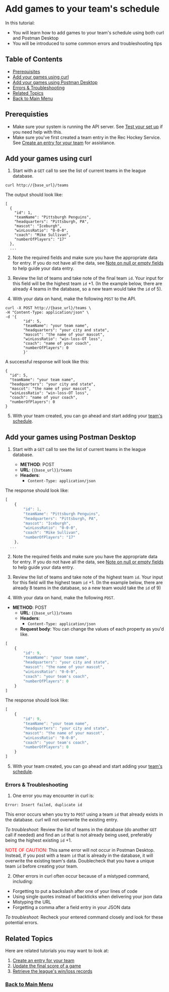# Add games to your team's schedule

In this tutorial:

- You will learn how to add games to your team's schedule using both
curl and Postman Desktop
- You will be introduced to some common errors and troubleshooting tips

## Table of Contents
- [Prerequisites](#1)
- [Add your games using curl](#2)
- [Add your games using Postman Desktop](#3)
- [Errors & Troubleshooting](#4)
- [Related Topics](#5)
- [Back to Main Menu](nav.md)

<a id="1"></a>
## Prerequisties

- Make sure your system is running the API server. See [Test your set up](test-system.md) if you need help with this.
- Make sure you've first created a team entry in the Rec Hockey Service. See [Create an entry for your team](tut-create-team.md) for assistance.

<a id="2"></a>
## Add your games using curl

1. Start with a `GET` call to see the list of current teams in the league database.

```shell
curl http://{base_url}/teams
```

The output should look like:

```shell
[
  {
    "id": 1,
    "teamName": "Pittsburgh Penguins",
    "headquarters": "Pittsburgh, PA",
    "mascot": "Iceburgh",
    "winLossRatio": "0-0-0",
    "coach": "Mike Sullivan",
    "numberOfPlayers": "17"
  },
  ...
```

2. Note the required fields and make sure you have the appropriate data for entry. If you do not have all the data, see [Note on null or empty fields](tut-null-fields.md) to help guide your data entry.

3. Review the list of teams and take note of the final team `id`. Your input for this field will be the highest team `id` +1. (In the example below, there are already 4 teams in the database, so a new team would take the `id` of 5).

4. With your data on hand, make the following `POST` to the API.

```shell
curl -X POST http://{base_url}/teams \
-H "Content-Type: application/json" \
-d '{
        "id": 5,
        "teamName": "your team name",
        "headquarters": "your city and state",
        "mascot": "the name of your mascot",
        "winLossRatio": "win-loss-OT loss",
        "coach": "name of your coach",
        "numberOfPlayers": 0
        }'
```

A successful response will look like this:
```shell
{
  "id": 5,
  "teamName": "your team name",
  "headquarters": "your city and state",
  "mascot": "the name of your mascot",
  "winLossRatio": "win-loss-OT loss",
  "coach": "name of your coach",
  "numberOfPlayers": 0
}
```

5. With your team created, you can go ahead and start adding your [team's schedule](tut-add-games.md).

<a id="3"></a>
## Add your games using Postman Desktop

1. Start with a `GET` call to see the list of current teams in the league database.

    * **METHOD**: POST
    * **URL**: `{{base_url}}/teams`
    * **Headers**:
        * `Content-Type: application/json`

The response should look like:

```js
[
    {
        "id": 1,
        "teamName": "Pittsburgh Penguins",
        "headquarters": "Pittsburgh, PA",
        "mascot": "Iceburgh",
        "winLossRatio": "0-0-0",
        "coach": "Mike Sullivan",
        "numberOfPlayers": "17"
    },
  ...
```

2. Note the required fields and make sure you have the appropriate data for entry. If you do not have all the data, see [Note on null or empty fields](tut-null-fields.md) to help guide your data entry.

3. Review the list of teams and take note of the highest team `id`. Your input for this field will the highest team `id` +1. (In the example below, there are already 8 teams in the database, so a new team would take the `id` of 9)

4. With your data on hand, make the following `POST`.

* **METHOD**: POST
    * **URL**: `{{base_url}}/teams`
    * **Headers**:
        * `Content-Type: application/json`
    * **Request body**:
        You can change the values of each property as you'd like.

```js
[
    {
        "id": 9,
        "teamName": "your team name",
        "headquarters": "your city and state",
        "mascot": "the name of your mascot",
        "winLossRatio": "0-0-0",
        "coach": "your team's coach",
        "numberOfPlayers": 0
    }
]
```

The response should look like:

```js
[
    {
        "id": 9,
        "teamName": "your team name",
        "headquarters": "your city and state",
        "mascot": "the name of your mascot",
        "winLossRatio": "0-0-0",
        "coach": "your team's coach",
        "numberOfPlayers": 0
    }
]
```

5. With your team created, you can go ahead and start adding your [team's schedule](tut-add-games.md).

<a id="4"></a>
### Errors & Troubleshooting

1. One error you may encounter in curl is:

```shell
Error: Insert failed, duplicate id
```
This error occurs when you try to `POST` using a team `id` that already exists in the database.
curl will not overwrite the existing entry.

*To troubleshoot:* Review the list of teams in the database (do another `GET` call if needed) and find an `id` that is not already being used, preferably being the highest existing `id` +1.

<span style="color:red">NOTE OF CAUTION:</span> This same error will not occur in Postman Desktop. Instead,
if you post with a team `id` that is already in the database, it will overwrite the existing team's data. Doublecheck that you
have a unique team `id` before creating your team.

2. Other errors in curl often occur because of a mistyped command, including:
  - Forgetting to put a backslash after one of your lines of code
  - Using single quotes instead of backticks when delivering your json data
  - Mistyping the URL
  - Forgetting a comma after a field entry in your JSON data

*To troubleshoot:* Recheck your entered command closely and look for these potential errors.


<a id="5"></a>
## Related Topics

Here are related tutorials you may want to look at:

1. [Create an entry for your team](tut-create-team.md)
2. [Update the final score of a game](tut-add-score.md)
3. [Retrieve the league's win/loss records](tut-get-wins.md)

### [Back to Main Menu](nav.md)
